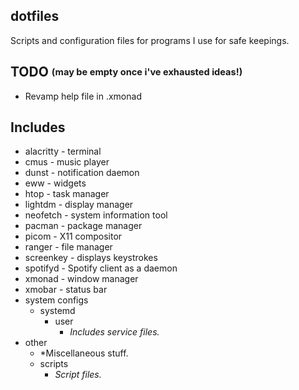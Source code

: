 ## dotfiles
 Scripts and configuration files for programs I use for safe keepings.

## TODO <sub><sup>(may be empty once i've exhausted ideas!)</sup></sub>

- Revamp help file in .xmonad

## Includes

- alacritty - terminal
- cmus - music player
- dunst - notification daemon
- eww - widgets
- htop - task manager
- lightdm - display manager 
- neofetch - system information tool
- pacman - package manager
- picom - X11 compositor
- ranger - file manager 
- screenkey - displays keystrokes
- spotifyd - Spotify client as a daemon
- xmonad - window manager
- xmobar - status bar
- system configs
    - systemd
        - user
            - *Includes service files.*
- other
    - *Miscellaneous stuff.
    - scripts 
        - *Script files.*
